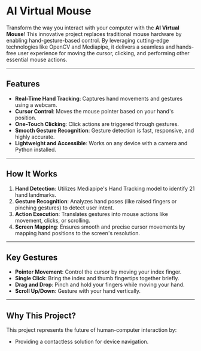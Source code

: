 # **AI Virtual Mouse**

Transform the way you interact with your computer with the **AI Virtual Mouse**! This innovative project replaces traditional mouse hardware by enabling hand-gesture-based control. By leveraging cutting-edge technologies like OpenCV and Mediapipe, it delivers a seamless and hands-free user experience for moving the cursor, clicking, and performing other essential mouse actions.

---

## **Features**
- **Real-Time Hand Tracking**: Captures hand movements and gestures using a webcam.
- **Cursor Control**: Moves the mouse pointer based on your hand's position.
- **One-Touch Clicking**: Click actions are triggered through gestures.
- **Smooth Gesture Recognition**: Gesture detection is fast, responsive, and highly accurate.
- **Lightweight and Accessible**: Works on any device with a camera and Python installed.

---

## **How It Works**
1. **Hand Detection**: Utilizes Mediapipe's Hand Tracking model to identify 21 hand landmarks.
2. **Gesture Recognition**: Analyzes hand poses (like raised fingers or pinching gestures) to detect user intent.
3. **Action Execution**: Translates gestures into mouse actions like movement, clicks, or scrolling.
4. **Screen Mapping**: Ensures smooth and precise cursor movements by mapping hand positions to the screen's resolution.

---

## **Key Gestures**
- **Pointer Movement**: Control the cursor by moving your index finger.
- **Single Click**: Bring the index and thumb fingertips together briefly.
- **Drag and Drop**: Pinch and hold your fingers while moving your hand.
- **Scroll Up/Down**: Gesture with your hand vertically.

---

## **Why This Project?**
This project represents the future of human-computer interaction by:
- Providing a contactless solution for device navigation.
